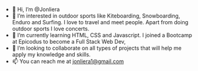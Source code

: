 - 👋 Hi, I’m @Jonliera
- 👀 I’m interested in outdoor sports like Kiteboarding, Snowboarding, Enduro and Surfing. I love to travel and meet people. Apart from doing outdoor sports I love concerts. 
- 🌱 I’m currently learning HTML, CSS and Javascript. I joined a Bootcamp at Epicodus to become a Full Stack Web Dev,
- 💞️ I’m looking to collaborate on all types of projects that will help me apply my knowledge and skills.
- 📫 You can reach me at jonliera1@gmail.com 

<!---
Jonliera/Jonliera is a ✨ special ✨ repository because its `README.md` (this file) appears on your GitHub profile.
You can click the Preview link to take a look at your changes.
--->
